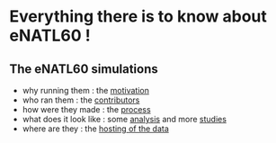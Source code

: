 # Everything there is to know about eNATL60 !

## The eNATL60 simulations
  - why running them : the [motivation](https://github.com/ocean-next/eNATL60/blob/master/motivation.md)
  - who ran them : the [contributors](https://github.com/ocean-next/eNATL60/blob/master/contributors.md)
  - how were they made : the [process](https://github.com/ocean-next/eNATL60/blob/master/process.md)
  - what does it look like : some [analysis](https://github.com/ocean-next/eNATL60/blob/master/analysis/README.md) and more [studies](https://github.com/ocean-next/eNATL60/blob/master/studies.md)
  - where are they : the [hosting of the data](https://github.com/ocean-next/eNATL60/blob/master/data.md)
